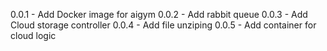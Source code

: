 0.0.1 - Add Docker image for aigym
0.0.2 - Add rabbit queue
0.0.3 - Add Cloud storage controller
0.0.4 - Add file unziping
0.0.5 - Add container for cloud logic
